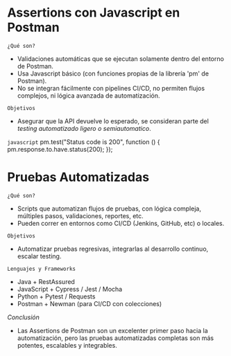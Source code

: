 # Assertions con Javascript en Postman #

`¿Qué son?`
- Validaciones automáticas que se ejecutan solamente dentro del entorno de Postman.
- Usa Javascript básico (con funciones propias de la librería 'pm' de Postman).
- No se integran fácilmente con pipelines CI/CD, no permiten flujos complejos, ni lógica avanzada de automatización.

`Objetivos`
- Asegurar que la API devuelve lo esperado, se consideran parte del _testing automatizado ligero o semiautomatico_.

`javascript`
pm.test("Status code is 200", function () {
  pm.response.to.have.status(200);
});

# Pruebas Automatizadas #

`¿Qué son?`
- Scripts que automatizan flujos de pruebas, con lógica compleja, múltiples pasos, validaciones, reportes, etc.
- Pueden correr en entornos como CI/CD (Jenkins, GitHub, etc) o locales.

`Objetivos`
- Automatizar pruebas regresivas, integrarlas al desarrollo continuo, escalar testing.

`Lenguajes y Frameworks`
- Java + RestAssured
- JavaScript + Cypress / Jest / Mocha
- Python + Pytest / Requests
- Postman + Newman (para CI/CD con colecciones)

*Conclusión*
- Las Assertions de Postman son un excelenter primer paso hacia la automatización, pero las pruebas automatizadas completas son más potentes, escalables y integrables.